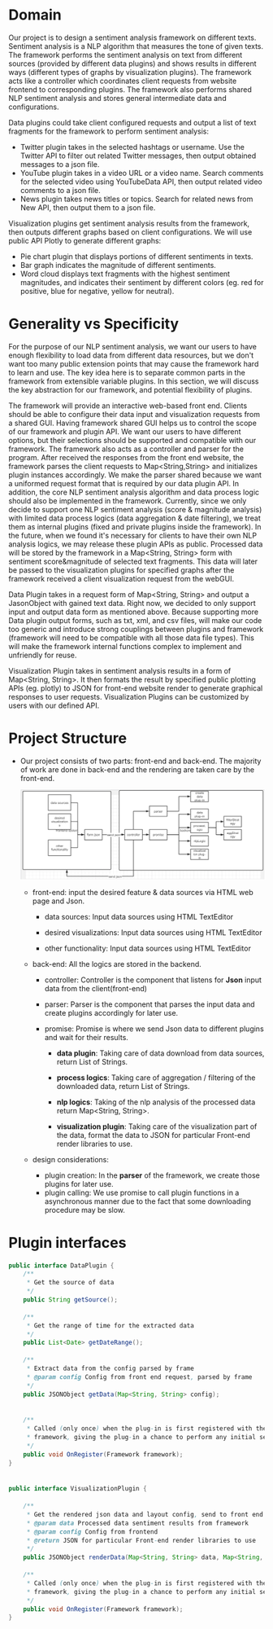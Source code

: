 # Domain
Our project is to design a sentiment analysis framework on different texts. Sentiment analysis is a NLP algorithm that 
measures the tone of given texts. The framework performs the sentiment analysis on text from different sources (provided
by different data plugins) and shows results in different ways (different types of graphs by visualization plugins). The 
framework acts like a controller which coordinates client requests from website frontend to corresponding plugins. The 
framework also performs shared NLP sentiment analysis and stores general intermediate data and configurations. 

Data plugins could take client configured requests and output a list of text fragments for the framework to perform 
sentiment analysis:
 - Twitter plugin takes in the selected hashtags or username. Use the Twitter API to filter out related Twitter 
messages, then output obtained messages to a json file.
 - YouTube plugin takes in a video URL or a video name. Search comments for the selected video using YouTubeData API, 
then output related video comments to a json file.
 - News plugin takes news titles or topics. Search for related news from New API, then output them to a json file.

Visualization plugins get sentiment analysis results from the framework, then outputs different graphs based on client 
configurations. We will use public API Plotly to generate different graphs:
 - Pie chart plugin that displays portions of different sentiments in texts.
 - Bar graph indicates the magnitude of different sentiments. 
 - Word cloud displays text fragments with the highest sentiment magnitudes, and indicates their sentiment by 
different colors (eg. red for positive, blue for negative, yellow for neutral).
 
# Generality vs Specificity
For the purpose of our NLP sentiment analysis, we want our users to have enough flexibility to load data from different 
data resources, but we don't want too many public extension points that may cause the framework hard to learn and use. 
The key idea here is to separate common parts in the framework from extensible variable plugins. In this section, 
we will discuss the key abstraction for our framework, and potential flexibility of plugins.

The framework will provide an interactive web-based front end. Clients should be able to configure their data input and 
visualization requests from a shared GUI. Having framework shared GUI helps us to control the scope of our framework 
and plugin API. We want our users to have different options, but their selections should be supported and compatible with 
our framework. The framework also acts as a controller and parser for the program. After received the responses from the 
front end website, the framework parses the client requests to Map<String,String> and initializes plugin instances 
accordingly. We make the parser shared because we want a uniformed request format that is required by our data plugin API.
In addition, the core NLP sentiment analysis algorithm and data process logic should also be implemented in the framework.
Currently, since we only decide to support one NLP sentiment analysis (score & magnitude analysis) with limited data process 
logics (data aggregation & date filtering), we treat them as internal plugins (fixed and private plugins inside the framework).
In the future, when we found it's necessary for clients to have their own NLP analysis logics, we may release these plugin
APIs as public. Processed data will be stored by the framework in a Map<String, String> form with sentiment score&magnitude
of selected text fragments. This data will later be passed to the visualization plugins for specified graphs after the framework 
received a client visualization request from the webGUI.

Data Plugin takes in a request form of Map<String, String> and output a JasonObject with gained text data. Right now, we
decided to only support input and output data form as mentioned above. Because supporting more Data plugin output forms, such 
as txt, xml, and csv files, will make our code too generic and introduce strong couplings between plugins and framework
(framework will need to be compatible with all those data file types). This will make the framework internal functions 
complex to implement and unfriendly for reuse.

Visualization Plugin takes in sentiment analysis results in a form of Map<String, String>. It then formats the result by 
specified public plotting APIs (eg. plotly) to JSON for front-end website render to generate graphical responses to user 
requests. Visualization Plugins can be customized by users with our defined API.




# Project Structure

- Our project consists of two parts: front-end and back-end. The majority of work are done in back-end and the rendering are taken care by the front-end.

  ![image-20211113133804013](design/image-20211113133804013.png)

  - front-end: input the desired feature & data sources via HTML web page and Json.

    - data sources: Input data sources using HTML TextEditor 

    - desired visualizations: Input data sources using HTML TextEditor 

    - other functionality: Input data sources using HTML TextEditor 

      

  - back-end: All the logics are stored in the backend.

    - controller: Controller is the component that listens for **Json** input data from the client(front-end)

    - parser: Parser is the component that parses the input data and create plugins accordingly for later use.

    - promise: Promise is where we send Json data to different plugins and wait for their results. 

      - **data plugin**: Taking care of data download from data sources, return List of Strings.

      - **process logics**: Taking care of aggregation / filtering of the downloaded data, return List of Strings.

      - **nlp logics**: Taking of the nlp analysis of the processed data return Map<String, String>.

      - **visualization plugin**: Taking care of the visualization part of the data, format the data to JSON for particular Front-end render libraries to use.

        

  - design considerations:
    - plugin creation: In the **parser** of the framework, we create those plugins for later use.
    - plugin calling: We use promise to call plugin functions in a asynchronous manner due to the fact that some downloading procedure may be slow.

# Plugin interfaces
```java
public interface DataPlugin {
    /**
     * Get the source of data
     */
    public String getSource();

    /**
     * Get the range of time for the extracted data
     */
    public List<Date> getDateRange();

    /**
     * Extract data from the config parsed by frame
     * @param config Config from front end request, parsed by frame
     */
    public JSONObject getData(Map<String, String> config);
    

    /**
     * Called (only once) when the plug-in is first registered with the
     * framework, giving the plug-in a chance to perform any initial set-up
     */
    public void OnRegister(Framework framework);
}


public interface VisualizationPlugin {

    /**
     * Get the rendered json data and layout config, send to front end library for visualization
     * @param data Processed data sentiment results from framework
     * @param config Config from frontend
     * @return JSON for particular Front-end render libraries to use
     */
    public JSONObject renderData(Map<String, String> data, Map<String, String> config);

    /**
     * Called (only once) when the plug-in is first registered with the
     * framework, giving the plug-in a chance to perform any initial set-up
     */
    public void OnRegister(Framework framework);
}

```
